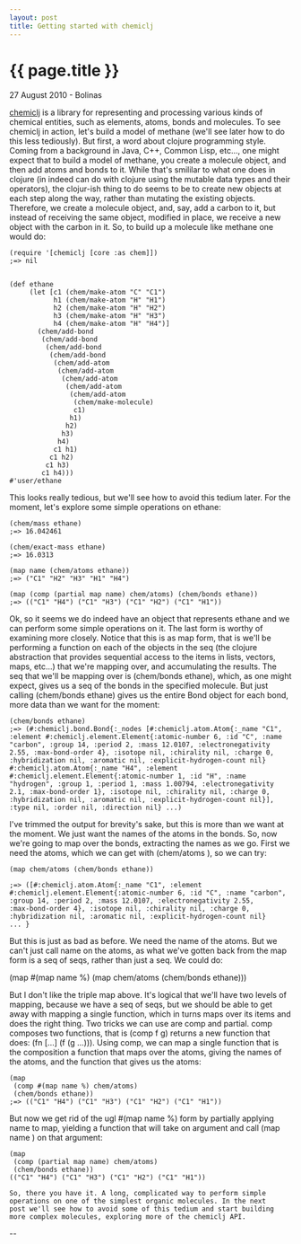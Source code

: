 ```yaml
---
layout: post
title: Getting started with chemiclj
---
```


{{ page.title }}
================

<p class="meta">27 August 2010 - Bolinas</p>

[chemiclj](http://github.com/slyrus/chemiclj) is a library for
representing and processing various kinds of chemical entities, such
as elements, atoms, bonds and molecules. To see chemiclj in action,
let's build a model of methane (we'll see later how to do this less
tediously). But first, a word about clojure programming style. Coming
from a background in Java, C++, Common Lisp, etc..., one might expect
that to build a model of methane, you create a molecule object, and
then add atoms and bonds to it. While that's smililar to what one does
in clojure (in indeed can do with clojure using the mutable data types
and their operators), the clojur-ish thing to do seems to be to create
new objects at each step along the way, rather than mutating the
existing objects. Therefore, we create a molecule object, and, say,
add a carbon to it, but instead of receiving the same object, modified
in place, we receive a new object with the carbon in it. So, to build
up a molecule like methane one would do:

    (require '[chemiclj [core :as chem]])
    ;=> nil
    
    
    (def ethane
         (let [c1 (chem/make-atom "C" "C1")
               h1 (chem/make-atom "H" "H1")
               h2 (chem/make-atom "H" "H2")
               h3 (chem/make-atom "H" "H3")
               h4 (chem/make-atom "H" "H4")]
           (chem/add-bond
            (chem/add-bond
             (chem/add-bond
              (chem/add-bond
               (chem/add-atom
                (chem/add-atom
                 (chem/add-atom
                  (chem/add-atom
                   (chem/add-atom
                    (chem/make-molecule)
                    c1)
                   h1)
                  h2)
                 h3)
                h4)
               c1 h1)
              c1 h2)
             c1 h3)
            c1 h4)))
    #'user/ethane

This looks really tedious, but we'll see how to avoid this tedium
later. For the moment, let's explore some simple operations on ethane:

    (chem/mass ethane)
    ;=> 16.042461

    (chem/exact-mass ethane)
    ;=> 16.0313

    (map name (chem/atoms ethane))
    ;=> ("C1" "H2" "H3" "H1" "H4")

    (map (comp (partial map name) chem/atoms) (chem/bonds ethane))
    ;=> (("C1" "H4") ("C1" "H3") ("C1" "H2") ("C1" "H1"))

Ok, so it seems we do indeed have an object that represents ethane and
we can perform some simple operations on it. The last form is worthy
of examining more closely. Notice that this is as map form, that is
we'll be performing a function on each of the objects in the seq (the
clojure abstraction that provides sequential access to the items in
lists, vectors, maps, etc...) that we're mapping over, and
accumulating the results. The seq that we'll be mapping over is
(chem/bonds ethane), which, as one might expect, gives us a seq of the
bonds in the specified molecule. But just calling (chem/bonds ethane)
gives us the entire Bond object for each bond, more data than we want
for the moment:

    (chem/bonds ethane)
    ;=> (#:chemiclj.bond.Bond{:_nodes [#:chemiclj.atom.Atom{:_name "C1",
    :element #:chemiclj.element.Element{:atomic-number 6, :id "C", :name
    "carbon", :group 14, :period 2, :mass 12.0107, :electronegativity
    2.55, :max-bond-order 4}, :isotope nil, :chirality nil, :charge 0,
    :hybridization nil, :aromatic nil, :explicit-hydrogen-count nil}
    #:chemiclj.atom.Atom{:_name "H4", :element
    #:chemiclj.element.Element{:atomic-number 1, :id "H", :name
    "hydrogen", :group 1, :period 1, :mass 1.00794, :electronegativity
    2.1, :max-bond-order 1}, :isotope nil, :chirality nil, :charge 0,
    :hybridization nil, :aromatic nil, :explicit-hydrogen-count nil}],
    :type nil, :order nil, :direction nil} ...)

I've trimmed the output for brevity's sake, but this is more than
we want at the moment. We just want the names of the atoms in the
bonds. So, now we're going to map over the bonds, extracting the
names as we go. First we need the atoms, which we can get with
(chem/atoms <bond>), so we can try:

    (map chem/atoms (chem/bonds ethane))

    ;=> ([#:chemiclj.atom.Atom{:_name "C1", :element
    #:chemiclj.element.Element{:atomic-number 6, :id "C", :name "carbon",
    :group 14, :period 2, :mass 12.0107, :electronegativity 2.55,
    :max-bond-order 4}, :isotope nil, :chirality nil, :charge 0,
    :hybridization nil, :aromatic nil, :explicit-hydrogen-count nil}
    ... }

But this is just as bad as before. We need the name of the
atoms. But we can't just call name on the atoms, as what we've
gotten back from the map form is a seq of seqs, rather than just a
seq. We could do:

   (map #(map name %) (map chem/atoms (chem/bonds ethane)))

But I don't like the triple map above. It's logical that we'll have
two levels of mapping, because we have a seq of seqs, but we should be
able to get away with mapping a single function, which in turns maps
over its items and does the right thing. Two tricks we can use are
comp and partial. comp composes two functions, that is (comp f g)
returns a new function that does: (fn [...] (f (g ...))). Using comp,
we can map a single function that is the composition a function that
maps over the atoms, giving the names of the atoms, and the function
that gives us the atoms:

    (map
     (comp #(map name %) chem/atoms)
     (chem/bonds ethane))
    ;=> (("C1" "H4") ("C1" "H3") ("C1" "H2") ("C1" "H1"))

But now we get rid of the ugl #(map name %) form by partially applying
name to map, yielding a function that will take on argument and call (map
name <the arg>) on that argument:

    (map
     (comp (partial map name) chem/atoms)
     (chem/bonds ethane))
    (("C1" "H4") ("C1" "H3") ("C1" "H2") ("C1" "H1"))

    So, there you have it. A long, complicated way to perform simple
    operations on one of the simplest organic molecules. In the next
    post we'll see how to avoid some of this tedium and start building
    more complex molecules, exploring more of the chemiclj API.

--

